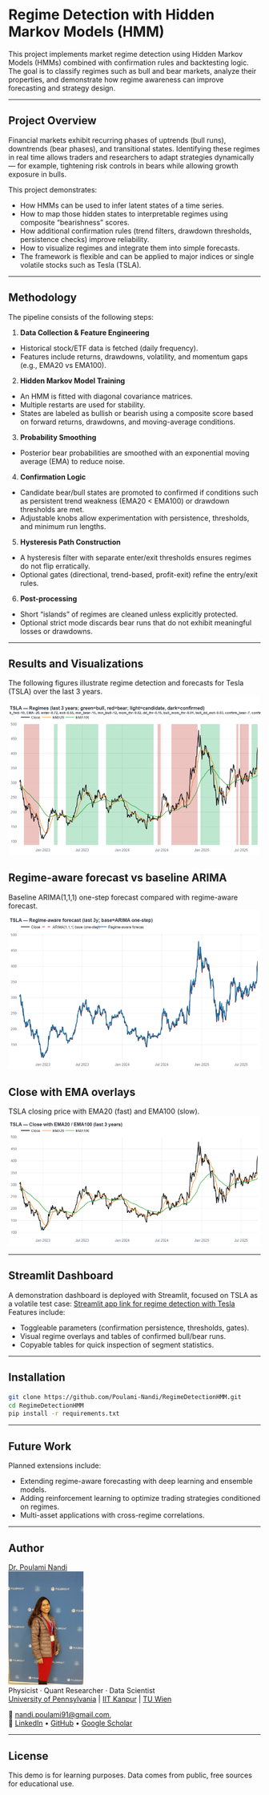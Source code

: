 # Regime Detection with Hidden Markov Models (HMM)
This project implements market regime detection using Hidden Markov Models (HMMs) combined with confirmation rules and backtesting logic. The goal is to classify regimes such as bull and bear markets, analyze their properties, and demonstrate how regime awareness can improve forecasting and strategy design.

---

## Project Overview

Financial markets exhibit recurring phases of uptrends (bull runs), downtrends (bear phases), and transitional states. Identifying these regimes in real time allows traders and researchers to adapt strategies dynamically — for example, tightening risk controls in bears while allowing growth exposure in bulls.

This project demonstrates:
- How HMMs can be used to infer latent states of a time series.
- How to map those hidden states to interpretable regimes using composite “bearishness” scores.
- How additional confirmation rules (trend filters, drawdown thresholds, persistence checks) improve reliability.
- How to visualize regimes and integrate them into simple forecasts.
- The framework is flexible and can be applied to major indices or single volatile stocks such as Tesla (TSLA).

---

## Methodology

The pipeline consists of the following steps:
1. **Data Collection & Feature Engineering**
- Historical stock/ETF data is fetched (daily frequency).
- Features include returns, drawdowns, volatility, and momentum gaps (e.g., EMA20 vs EMA100).
2. **Hidden Markov Model Training**
- An HMM is fitted with diagonal covariance matrices.
- Multiple restarts are used for stability.
- States are labeled as bullish or bearish using a composite score based on forward returns, drawdowns, and moving-average conditions.
3. **Probability Smoothing**
- Posterior bear probabilities are smoothed with an exponential moving average (EMA) to reduce noise.
4. **Confirmation Logic**
- Candidate bear/bull states are promoted to confirmed if conditions such as persistent trend weakness (EMA20 < EMA100) or drawdown thresholds are met.
- Adjustable knobs allow experimentation with persistence, thresholds, and minimum run lengths.
5. **Hysteresis Path Construction**
- A hysteresis filter with separate enter/exit thresholds ensures regimes do not flip erratically.
- Optional gates (directional, trend-based, profit-exit) refine the entry/exit rules.
6. **Post-processing**
- Short “islands” of regimes are cleaned unless explicitly protected.
- Optional strict mode discards bear runs that do not exhibit meaningful losses or drawdowns.

---
## Results and Visualizations
The following figures illustrate regime detection and forecasts for Tesla (TSLA) over the last 3 years.
![Tesla regimes over last 3 years](https://github.com/Poulami-Nandi/RegimeDetectionHMM/blob/main/docs/images/tsla_regimes_last3y_shading.png)  

## Regime-aware forecast vs baseline ARIMA
Baseline ARIMA(1,1,1) one-step forecast compared with regime-aware forecast.
![Regime-aware forecast vs baseline ARIMA for Tesla over last 3 years](https://github.com/Poulami-Nandi/RegimeDetectionHMM/blob/main/docs/images/tsla_regime_forecast_last3y.png)  

## Close with EMA overlays
TSLA closing price with EMA20 (fast) and EMA100 (slow).
![Testa with Closing price and EMAs](https://github.com/Poulami-Nandi/RegimeDetectionHMM/blob/main/docs/images/tsla_close_ema_last3y.png)  

---

## Streamlit Dashboard
A demonstration dashboard is deployed with Streamlit, focused on TSLA as a volatile test case:
[Streamlit app link for regime detection with Tesla](https://regimedetectionhmm-mkn4ypczlw7vojrqr95bwp.streamlit.app/)
Features include:
- Toggleable parameters (confirmation persistence, thresholds, gates).
- Visual regime overlays and tables of confirmed bull/bear runs.
- Copyable tables for quick inspection of segment statistics.

---

## Installation
```bash
git clone https://github.com/Poulami-Nandi/RegimeDetectionHMM.git
cd RegimeDetectionHMM
pip install -r requirements.txt
```
---
## **Future Work**

Planned extensions include:
- Extending regime-aware forecasting with deep learning and ensemble models.
- Adding reinforcement learning to optimize trading strategies conditioned on regimes.
- Multi-asset applications with cross-regime correlations.

---
## **Author**

[Dr. Poulami Nandi](https://www.linkedin.com/in/poulami-nandi-a8a12917b/)  
<img src="https://github.com/Poulami-Nandi/IV_surface_analyzer/raw/main/images/own/own_image.jpg" alt="Profile" width="150"/>  
Physicist · Quant Researcher · Data Scientist  
[University of Pennsylvania](https://live-sas-physics.pantheon.sas.upenn.edu/people/poulami-nandi) | [IIT Kanpur](https://www.iitk.ac.in/) | [TU Wien](http://www.itp.tuwien.ac.at/CPT/index.htm?date=201838&cats=xbrbknmztwd)

📧 [nandi.poulami91@gmail.com](mailto:nandi.poulami91@gmail.com),    
🔗 [LinkedIn](https://www.linkedin.com/in/poulami-nandi-a8a12917b/) • [GitHub](https://github.com/Poulami-Nandi) • [Google Scholar](https://scholar.google.co.in/citations?user=bOYJeAYAAAAJ&hl=en)  

---

## License
This demo is for learning purposes. Data comes from public, free sources for educational use.
